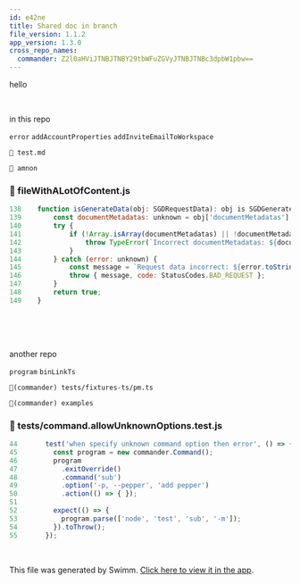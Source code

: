 ```yaml
---
id: e42ne
title: Shared doc in branch
file_version: 1.1.2
app_version: 1.3.0
cross_repo_names:
  commander: Z2l0aHViJTNBJTNBY29tbWFuZGVyJTNBJTNBc3dpbW1pbw==
---
```


hello

<br/>

in this repo

`error`<swm-token data-swm-token=":fileWithALotOfContent.js:144:6:6:`    } catch (error: unknown) {`"/> `addAccountProperties`<swm-token data-swm-token=":fileWithALotOfContent.js:77:4:4:`export const addAccountProperties = trackingFunctions.addAccountProperties;`"/> `addInviteEmailToWorkspace`<swm-token data-swm-token=":fileWithALotOfContent.js:4599:1:1:`        addInviteEmailToWorkspace({ commit, state }, args) {`"/>

`📄 test.md`

`📄 amnon`
<!-- NOTE-swimm-snippet: the lines below link your snippet to Swimm -->
### 📄 fileWithALotOfContent.js
```javascript
138    function isGenerateData(obj: SGDRequestData): obj is SGDGenerateData {
139        const documentMetadatas: unknown = obj['documentMetadatas'];
140        try {
141            if (!Array.isArray(documentMetadatas) || !documentMetadatas.every(isDocumentMetadata)) {
142                throw TypeError(`Incorrect documentMetadatas: ${documentMetadatas}`);
143            }
144        } catch (error: unknown) {
145            const message = `Request data incorrect: ${error.toString()}`;
146            throw { message, code: StatusCodes.BAD_REQUEST };
147        }
148        return true;
149    }
```

<br/>

<br/>

<br/>

another repo

`program`<swm-token data-swm-token="Z2l0aHViJTNBJTNBY29tbWFuZGVyJTNBJTNBc3dpbW1pbw==:tests/command.allowUnknownOptions.test.js:45:3:3:`    const program = new commander.Command();`"/> `binLinkTs`<swm-token data-swm-token="Z2l0aHViJTNBJTNBY29tbWFuZGVyJTNBJTNBc3dpbW1pbw==:tests/command.executableSubcommand.lookup.test.js:83:3:3:`  const binLinkTs = path.join(__dirname, &#39;fixtures-ts&#39;, &#39;pm.ts&#39;);`"/>

`📄(commander) tests/fixtures-ts/pm.ts`

`📄(commander) examples`
<!-- NOTE-swimm-snippet: the lines below link your snippet to Swimm -->
<!-- NOTE-swimm-repo ::Z2l0aHViJTNBJTNBY29tbWFuZGVyJTNBJTNBc3dpbW1pbw==:: -->
### 📄 tests/command.allowUnknownOptions.test.js
```javascript
44       test('when specify unknown command option then error', () => {
45         const program = new commander.Command();
46         program
47           .exitOverride()
48           .command('sub')
49           .option('-p, --pepper', 'add pepper')
50           .action(() => { });
51     
52         expect(() => {
53           program.parse(['node', 'test', 'sub', '-m']);
54         }).toThrow();
55       });
```

<br/>

This file was generated by Swimm. [Click here to view it in the app](/repos/Z2l0aHViJTNBJTNBdGVzdC1naXRodWItYXBwJTNBJTNBc3dpbW1pbw==/docs/e42ne).
